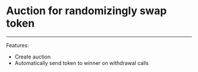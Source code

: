 # Auction for randomizingly swap token
---

Features:

- Create auction
- Automatically send token to winner on withdrawal calls



